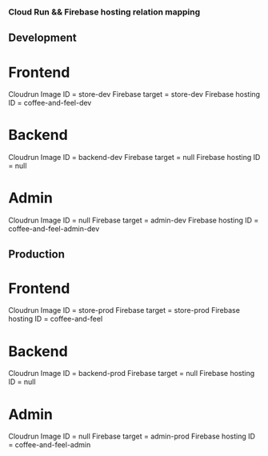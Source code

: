 ### Cloud Run && Firebase hosting relation mapping

## Development

# Frontend

Cloudrun Image ID = store-dev
Firebase target = store-dev
Firebase hosting ID = coffee-and-feel-dev

# Backend

Cloudrun Image ID = backend-dev
Firebase target = null
Firebase hosting ID = null

# Admin

Cloudrun Image ID = null
Firebase target = admin-dev
Firebase hosting ID = coffee-and-feel-admin-dev

## Production

# Frontend

Cloudrun Image ID = store-prod
Firebase target = store-prod
Firebase hosting ID = coffee-and-feel

# Backend

Cloudrun Image ID = backend-prod
Firebase target = null
Firebase hosting ID = null

# Admin

Cloudrun Image ID = null
Firebase target = admin-prod
Firebase hosting ID = coffee-and-feel-admin
